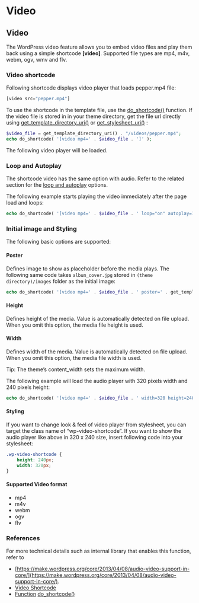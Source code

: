# Video

## Video

The WordPress video feature allows you to embed video files and play them back using a simple shortcode **\[video\]**. Supported file types are mp4, m4v, webm, ogv, wmv and flv.

### Video shortcode

Following shortcode displays video player that loads pepper.mp4 file:

```php
[video src="pepper.mp4"]
```

To use the shortcode in the template file, use the [do\_shortcode()](https://developer.wordpress.org/reference/functions/do_shortcode/) function. If the video file is stored in in your theme directory, get the file url directly using [get\_template\_directory\_uri()](https://developer.wordpress.org/reference/functions/get_template_directory_uri/) or [get\_stylesheet\_uri()](https://developer.wordpress.org/reference/functions/get_stylesheet_uri/) :

```php
$video_file = get_template_directory_uri() . "/videos/pepper.mp4";
echo do_shortcode( '[video mp4=' . $video_file . ']' );
```

The following video player will be loaded.

### Loop and Autoplay

The shortcode video has the same option with audio. Refer to the related section for the [loop and autoplay](#loop-and-autoplay) options.

The following example starts playing the video immediately after the page load and loops:

```php
echo do_shortcode( '[video mp4=' . $video_file . ' loop="on" autoplay=1]' );
```

### Initial image and Styling

The following basic options are supported:

#### Poster

Defines image to show as placeholder before the media plays.
The following same code takes `album_cover.jpg` stored in `(theme directory)/images` folder as the initial image:

```php
echo do_shortcode( '[video mp4=' . $video_file . ' poster=' . get_template_directory_uri() . '/images/album_cover.jpg]' );
```

#### Height

Defines height of the media. Value is automatically detected on file upload. When you omit this option, the media file height is used.

#### Width

Defines width of the media. Value is automatically detected on file upload. When you omit this option, the media file width is used.

Tip: The theme’s content\_width sets the maximum width.

The following example will load the audio player with 320 pixels width and 240 pixels height:

```php
echo do_shortcode( '[video mp4=' . $video_file . ' width=320 height=240]' );
```

#### Styling

If you want to change look & feel of video player from stylesheet, you can target the class name of “wp-video-shortcode”. If you want to show the audio player like above in 320 x 240 size, insert following code into your stylesheet:

```css
.wp-video-shortcode {
    height: 240px;
    width: 320px;
}
```

#### Supported Video format

*   mp4
*   m4v
*   webm
*   ogv
*   flv

### References

For more technical details such as internal library that enables this function, refer to

*   [https://make.wordpress.org/core/2013/04/08/audio-video-support-in-core/](https://make.wordpress.org/core/2013/04/08/audio-video-support-in-core/).
*   [Video Shortcode](https://codex.wordpress.org/Video_Shortcode)
*   [Function](https://developer.wordpress.org/reference/functions/do_shortcode/) [do\_shortcode()](https://developer.wordpress.org/reference/functions/do_shortcode/)
